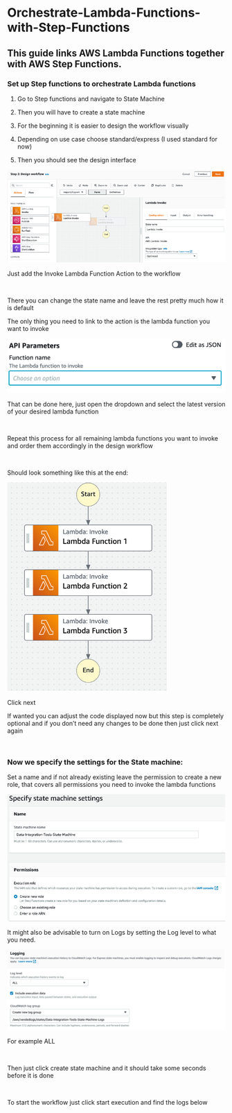 # Orchestrate-Lambda-Functions-with-Step-Functions
## This guide links AWS Lambda Functions together with AWS Step Functions.

### Set up Step functions to orchestrate Lambda functions

1.  Go to Step functions and navigate to State Machine

2.  Then you will have to create a state machine

3.  For the beginning it is easier to design the workflow visually

4.  Depending on use case choose standard/express (I used standard for
    now)

5.  Then you should see the design interface

![Drag necessary actions into Step functions](images/place_lambdas.png)

Just add the Invoke Lambda Function Action to the workflow

 

There you can change the state name and leave the rest pretty much how
it is default

The only thing you need to link to the action is the lambda function you
want to invoke

![Set Lambda function](images/set_function.png)

That can be done here, just open the dropdown and select the latest
version of your desired lambda function

 

Repeat this process for all remaining lambda functions you want to
invoke and order them accordingly in the design workflow

 

Should look something like this at the end:

![Final Step functions](images/final_step_functions.png)

Click next

If wanted you can adjust the code displayed now but this step is
completely optional and if you don’t need any changes to be done then
just click next again

 

### Now we specify the settings for the State machine:

Set a name and if not already existing leave the permission to create a
new role, that covers all permissions you need to invoke the lambda
functions

![Specify State machine](images/specify_state_machine.png)

It might also be advisable to turn on Logs by setting the Log level to
what you need.

![Set Log level](images/set_log.png)

For example ALL

 

Then just click create state machine and it should take some seconds
before it is done

 

To start the workflow just click start execution and find the logs below
